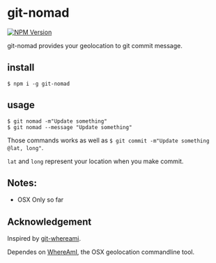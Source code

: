 # git-nomad

[![NPM Version][npm-image]][npm-url]

git-nomad provides your geolocation to git commit message.

## install
```
$ npm i -g git-nomad
```

## usage

```
$ git nomad -m"Update something"
$ git nomad --message "Update something"
```

Those commands works as well as `$ git commit -m"Update something @lat, long"`.

`lat` and `long` represent your location when you make commit.

## Notes:

- OSX Only so far

## Acknowledgement
Inspired by [git-whereami](https://github.com/evantahler/git-whereami).

Dependes on [WhereAmI](https://github.com/robmathers/WhereAmI), the OSX geolocation commandline tool.


[npm-image]: https://img.shields.io/npm/v/git-nomad.svg
[npm-url]: https://npmjs.org/package/git-nomad
